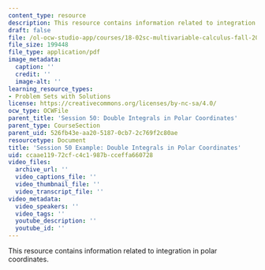 ```yaml
---
content_type: resource
description: This resource contains information related to integration in polar coordinates.
draft: false
file: /ol-ocw-studio-app/courses/18-02sc-multivariable-calculus-fall-2010/ccaae11972cfc4c1987bcceffa660728_MIT18_02SC_notes_24.pdf
file_size: 199448
file_type: application/pdf
image_metadata:
  caption: ''
  credit: ''
  image-alt: ''
learning_resource_types:
- Problem Sets with Solutions
license: https://creativecommons.org/licenses/by-nc-sa/4.0/
ocw_type: OCWFile
parent_title: 'Session 50: Double Integrals in Polar Coordinates'
parent_type: CourseSection
parent_uid: 526fb43e-aa20-5187-0cb7-2c769f2c80ae
resourcetype: Document
title: 'Session 50 Example: Double Integrals in Polar Coordinates'
uid: ccaae119-72cf-c4c1-987b-cceffa660728
video_files:
  archive_url: ''
  video_captions_file: ''
  video_thumbnail_file: ''
  video_transcript_file: ''
video_metadata:
  video_speakers: ''
  video_tags: ''
  youtube_description: ''
  youtube_id: ''
---
```

This resource contains information related to integration in polar coordinates.